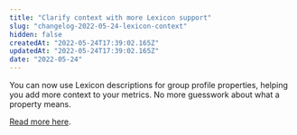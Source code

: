 ```yaml
---
title: "Clarify context with more Lexicon support"
slug: "changelog-2022-05-24-lexicon-context"
hidden: false
createdAt: "2022-05-24T17:39:02.165Z"
updatedAt: "2022-05-24T17:39:02.165Z"
date: "2022-05-24"
---
```


You can now use Lexicon descriptions for group profile properties, helping you add more context to your metrics. No more guesswork about what a property means.

[Read more here](https://help.mixpanel.com/hc/en-us/articles/360001307806-Lexicon-Overview#adding-or-changing-descriptions).
